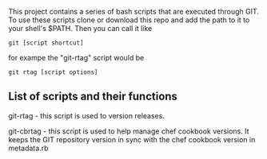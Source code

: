 This project contains a series of bash scripts that are executed through GIT.  To use these scripts clone or download this repo and add the path to it to your shell's $PATH.  Then you can call it like

```
git [script shortcut]
```

for exampe the "git-rtag" script would be 

```
git rtag [script options]
```


## List of scripts and their functions
git-rtag - this script is used to version releases.

git-cbrtag - this script is used to help manage chef cookbook versions.  It keeps the 
             GIT repository version in sync with the chef cookbook version in metadata.rb